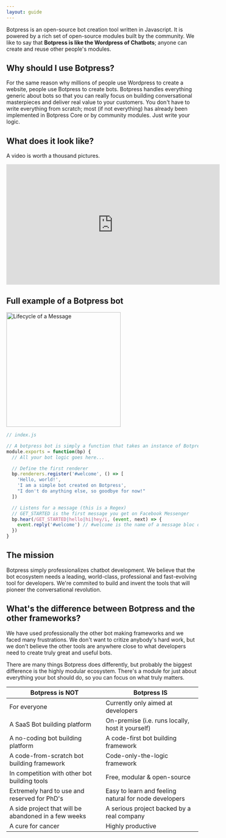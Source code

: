 ```yaml
---
layout: guide
---
```


Botpress is an open-source bot creation tool written in Javascript. It is powered by a rich set of open-source modules built by the community. We like to say that **Botpress is like the Wordpress of Chatbots**; anyone can create and reuse other people's modules.

## Why should I use Botpress? <a class="toc" id="toc-why-should-i-use-botpress" href="#toc-why-should-i-use-botpress"></a>

For the same reason why millions of people use Wordpress to create a website, people use Botpress to create bots. Botpress handles everything generic about bots so that you can really focus on building conversational masterpieces and deliver real value to your customers. You don't have to write everything from scratch; most (if not everything) has already been implemented in Botpress Core or by community modules. Just write your logic.

## What does it look like? <a class="toc" id="toc-what-does-it-look-like" href="#toc-what-does-it-look-like"></a>

A video is worth a thousand pictures.

<iframe width="560" height="315" src="https://www.youtube.com/embed/WE18-LgZNwE" frameborder="0" allowfullscreen></iframe>

## Full example of a Botpress bot <a class="toc" id="toc-full-example-of-a-botpress-bot" href="#toc-full-example-of-a-botpress-bot"></a>

<img alt="Lifecycle of a Message" height="300" src="https://raw.githubusercontent.com/botpress/botpress/next/assets/hello_world_botpress.jpg">

```js
// index.js

// A botpress bot is simply a function that takes an instance of Botpress (bp) as an argument
module.exports = function(bp) {
  // All your bot logic goes here...

  // Define the first renderer
  bp.renderers.register('#welcome', () => [
    'Hello, world!',
    'I am a simple bot created on Botpress',
    "I don't do anything else, so goodbye for now!"
  ])

  // Listens for a message (this is a Regex)
  // GET_STARTED is the first message you get on Facebook Messenger
  bp.hear(/GET_STARTED|hello|hi|hey/i, (event, next) => {
    event.reply('#welcome') // #welcome is the name of a message bloc defined above
  })
}
```

## The mission <a class="toc" id="toc-the-mission" href="#toc-the-mission"></a>

Botpress simply professionalizes chatbot development. We believe that the bot ecosystem needs a leading, world-class, professional and fast-evolving tool for developers. We're commited to build and invent the tools that will pioneer the conversational revolution.

## What's the difference between Botpress and the other frameworks? <a class="toc" id="toc-what-s-the-difference-between-botpress-and-the-other-frameworks" href="#toc-what-s-the-difference-between-botpress-and-the-other-frameworks"></a>

We have used professionally the other bot making frameworks and we faced many frustrations. We don't want to critize anybody's hard work, but we don't believe the other tools are anywhere close to what developers need to create truly great and useful bots.

There are many things Botpress does differently, but probably the biggest difference is the highly modular ecosystem. There's a module for just about everything your bot should do, so you can focus on what truly matters.

| Botpress is **NOT** | Botpress **IS** |
|---|---|
| For everyone    |   Currently only aimed at developers
| A SaaS Bot building platform  |   On-premise (i.e. runs locally, host it yourself)
| A no-coding bot building platform   |   A code-first bot building framework
| A code-from-scratch bot building framework   |   Code-only-the-logic framework
| In competition with other bot building tools    |   Free, modular & open-source
| Extremely hard to use and reserved for PhD's    |   Easy to learn and feeling natural for node developers
| A side project that will be abandoned in a few weeks    |   A serious project backed by a real company
| A cure for cancer   |   Highly productive
